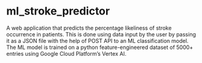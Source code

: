 # ml_stroke_predictor
A web application that predicts the percentage likeliness of stroke occurrence in patients.  This is done using data input by the user by passing it as a JSON file with the help of POST API to an ML classification model.  The ML model is trained on a python feature-engineered dataset of 5000+ entries using Google Cloud Platform’s Vertex AI.  
